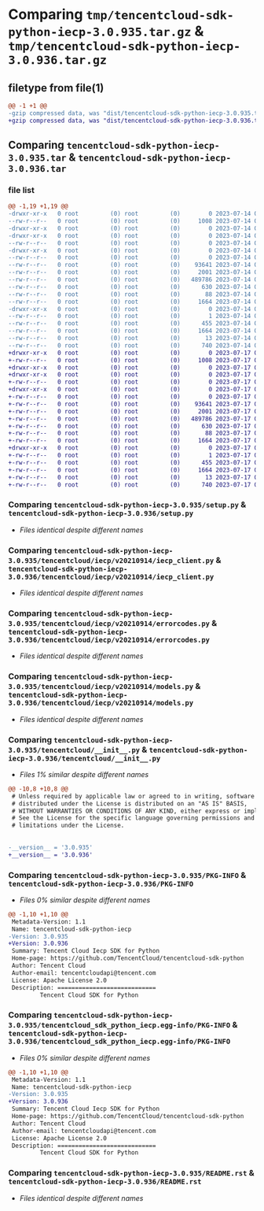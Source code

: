 # Comparing `tmp/tencentcloud-sdk-python-iecp-3.0.935.tar.gz` & `tmp/tencentcloud-sdk-python-iecp-3.0.936.tar.gz`

## filetype from file(1)

```diff
@@ -1 +1 @@
-gzip compressed data, was "dist/tencentcloud-sdk-python-iecp-3.0.935.tar", last modified: Fri Jul 14 00:32:10 2023, max compression
+gzip compressed data, was "dist/tencentcloud-sdk-python-iecp-3.0.936.tar", last modified: Mon Jul 17 00:26:34 2023, max compression
```

## Comparing `tencentcloud-sdk-python-iecp-3.0.935.tar` & `tencentcloud-sdk-python-iecp-3.0.936.tar`

### file list

```diff
@@ -1,19 +1,19 @@
-drwxr-xr-x   0 root         (0) root         (0)        0 2023-07-14 00:32:10.000000 tencentcloud-sdk-python-iecp-3.0.935/
--rw-r--r--   0 root         (0) root         (0)     1008 2023-07-14 00:32:10.000000 tencentcloud-sdk-python-iecp-3.0.935/setup.py
-drwxr-xr-x   0 root         (0) root         (0)        0 2023-07-14 00:32:10.000000 tencentcloud-sdk-python-iecp-3.0.935/tencentcloud/
-drwxr-xr-x   0 root         (0) root         (0)        0 2023-07-14 00:32:10.000000 tencentcloud-sdk-python-iecp-3.0.935/tencentcloud/iecp/
--rw-r--r--   0 root         (0) root         (0)        0 2023-07-14 00:32:10.000000 tencentcloud-sdk-python-iecp-3.0.935/tencentcloud/iecp/__init__.py
-drwxr-xr-x   0 root         (0) root         (0)        0 2023-07-14 00:32:10.000000 tencentcloud-sdk-python-iecp-3.0.935/tencentcloud/iecp/v20210914/
--rw-r--r--   0 root         (0) root         (0)        0 2023-07-14 00:32:10.000000 tencentcloud-sdk-python-iecp-3.0.935/tencentcloud/iecp/v20210914/__init__.py
--rw-r--r--   0 root         (0) root         (0)    93641 2023-07-14 00:32:10.000000 tencentcloud-sdk-python-iecp-3.0.935/tencentcloud/iecp/v20210914/iecp_client.py
--rw-r--r--   0 root         (0) root         (0)     2001 2023-07-14 00:32:10.000000 tencentcloud-sdk-python-iecp-3.0.935/tencentcloud/iecp/v20210914/errorcodes.py
--rw-r--r--   0 root         (0) root         (0)   489786 2023-07-14 00:32:10.000000 tencentcloud-sdk-python-iecp-3.0.935/tencentcloud/iecp/v20210914/models.py
--rw-r--r--   0 root         (0) root         (0)      630 2023-07-14 00:32:10.000000 tencentcloud-sdk-python-iecp-3.0.935/tencentcloud/__init__.py
--rw-r--r--   0 root         (0) root         (0)       88 2023-07-14 00:32:10.000000 tencentcloud-sdk-python-iecp-3.0.935/setup.cfg
--rw-r--r--   0 root         (0) root         (0)     1664 2023-07-14 00:32:10.000000 tencentcloud-sdk-python-iecp-3.0.935/PKG-INFO
-drwxr-xr-x   0 root         (0) root         (0)        0 2023-07-14 00:32:10.000000 tencentcloud-sdk-python-iecp-3.0.935/tencentcloud_sdk_python_iecp.egg-info/
--rw-r--r--   0 root         (0) root         (0)        1 2023-07-14 00:32:10.000000 tencentcloud-sdk-python-iecp-3.0.935/tencentcloud_sdk_python_iecp.egg-info/dependency_links.txt
--rw-r--r--   0 root         (0) root         (0)      455 2023-07-14 00:32:10.000000 tencentcloud-sdk-python-iecp-3.0.935/tencentcloud_sdk_python_iecp.egg-info/SOURCES.txt
--rw-r--r--   0 root         (0) root         (0)     1664 2023-07-14 00:32:10.000000 tencentcloud-sdk-python-iecp-3.0.935/tencentcloud_sdk_python_iecp.egg-info/PKG-INFO
--rw-r--r--   0 root         (0) root         (0)       13 2023-07-14 00:32:10.000000 tencentcloud-sdk-python-iecp-3.0.935/tencentcloud_sdk_python_iecp.egg-info/top_level.txt
--rw-r--r--   0 root         (0) root         (0)      740 2023-07-14 00:32:10.000000 tencentcloud-sdk-python-iecp-3.0.935/README.rst
+drwxr-xr-x   0 root         (0) root         (0)        0 2023-07-17 00:26:34.000000 tencentcloud-sdk-python-iecp-3.0.936/
+-rw-r--r--   0 root         (0) root         (0)     1008 2023-07-17 00:26:34.000000 tencentcloud-sdk-python-iecp-3.0.936/setup.py
+drwxr-xr-x   0 root         (0) root         (0)        0 2023-07-17 00:26:34.000000 tencentcloud-sdk-python-iecp-3.0.936/tencentcloud/
+drwxr-xr-x   0 root         (0) root         (0)        0 2023-07-17 00:26:34.000000 tencentcloud-sdk-python-iecp-3.0.936/tencentcloud/iecp/
+-rw-r--r--   0 root         (0) root         (0)        0 2023-07-17 00:26:34.000000 tencentcloud-sdk-python-iecp-3.0.936/tencentcloud/iecp/__init__.py
+drwxr-xr-x   0 root         (0) root         (0)        0 2023-07-17 00:26:34.000000 tencentcloud-sdk-python-iecp-3.0.936/tencentcloud/iecp/v20210914/
+-rw-r--r--   0 root         (0) root         (0)        0 2023-07-17 00:26:34.000000 tencentcloud-sdk-python-iecp-3.0.936/tencentcloud/iecp/v20210914/__init__.py
+-rw-r--r--   0 root         (0) root         (0)    93641 2023-07-17 00:26:34.000000 tencentcloud-sdk-python-iecp-3.0.936/tencentcloud/iecp/v20210914/iecp_client.py
+-rw-r--r--   0 root         (0) root         (0)     2001 2023-07-17 00:26:34.000000 tencentcloud-sdk-python-iecp-3.0.936/tencentcloud/iecp/v20210914/errorcodes.py
+-rw-r--r--   0 root         (0) root         (0)   489786 2023-07-17 00:26:34.000000 tencentcloud-sdk-python-iecp-3.0.936/tencentcloud/iecp/v20210914/models.py
+-rw-r--r--   0 root         (0) root         (0)      630 2023-07-17 00:26:34.000000 tencentcloud-sdk-python-iecp-3.0.936/tencentcloud/__init__.py
+-rw-r--r--   0 root         (0) root         (0)       88 2023-07-17 00:26:34.000000 tencentcloud-sdk-python-iecp-3.0.936/setup.cfg
+-rw-r--r--   0 root         (0) root         (0)     1664 2023-07-17 00:26:34.000000 tencentcloud-sdk-python-iecp-3.0.936/PKG-INFO
+drwxr-xr-x   0 root         (0) root         (0)        0 2023-07-17 00:26:34.000000 tencentcloud-sdk-python-iecp-3.0.936/tencentcloud_sdk_python_iecp.egg-info/
+-rw-r--r--   0 root         (0) root         (0)        1 2023-07-17 00:26:34.000000 tencentcloud-sdk-python-iecp-3.0.936/tencentcloud_sdk_python_iecp.egg-info/dependency_links.txt
+-rw-r--r--   0 root         (0) root         (0)      455 2023-07-17 00:26:34.000000 tencentcloud-sdk-python-iecp-3.0.936/tencentcloud_sdk_python_iecp.egg-info/SOURCES.txt
+-rw-r--r--   0 root         (0) root         (0)     1664 2023-07-17 00:26:34.000000 tencentcloud-sdk-python-iecp-3.0.936/tencentcloud_sdk_python_iecp.egg-info/PKG-INFO
+-rw-r--r--   0 root         (0) root         (0)       13 2023-07-17 00:26:34.000000 tencentcloud-sdk-python-iecp-3.0.936/tencentcloud_sdk_python_iecp.egg-info/top_level.txt
+-rw-r--r--   0 root         (0) root         (0)      740 2023-07-17 00:26:34.000000 tencentcloud-sdk-python-iecp-3.0.936/README.rst
```

### Comparing `tencentcloud-sdk-python-iecp-3.0.935/setup.py` & `tencentcloud-sdk-python-iecp-3.0.936/setup.py`

 * *Files identical despite different names*

### Comparing `tencentcloud-sdk-python-iecp-3.0.935/tencentcloud/iecp/v20210914/iecp_client.py` & `tencentcloud-sdk-python-iecp-3.0.936/tencentcloud/iecp/v20210914/iecp_client.py`

 * *Files identical despite different names*

### Comparing `tencentcloud-sdk-python-iecp-3.0.935/tencentcloud/iecp/v20210914/errorcodes.py` & `tencentcloud-sdk-python-iecp-3.0.936/tencentcloud/iecp/v20210914/errorcodes.py`

 * *Files identical despite different names*

### Comparing `tencentcloud-sdk-python-iecp-3.0.935/tencentcloud/iecp/v20210914/models.py` & `tencentcloud-sdk-python-iecp-3.0.936/tencentcloud/iecp/v20210914/models.py`

 * *Files identical despite different names*

### Comparing `tencentcloud-sdk-python-iecp-3.0.935/tencentcloud/__init__.py` & `tencentcloud-sdk-python-iecp-3.0.936/tencentcloud/__init__.py`

 * *Files 1% similar despite different names*

```diff
@@ -10,8 +10,8 @@
 # Unless required by applicable law or agreed to in writing, software
 # distributed under the License is distributed on an "AS IS" BASIS,
 # WITHOUT WARRANTIES OR CONDITIONS OF ANY KIND, either express or implied.
 # See the License for the specific language governing permissions and
 # limitations under the License.
 
 
-__version__ = '3.0.935'
+__version__ = '3.0.936'
```

### Comparing `tencentcloud-sdk-python-iecp-3.0.935/PKG-INFO` & `tencentcloud-sdk-python-iecp-3.0.936/PKG-INFO`

 * *Files 0% similar despite different names*

```diff
@@ -1,10 +1,10 @@
 Metadata-Version: 1.1
 Name: tencentcloud-sdk-python-iecp
-Version: 3.0.935
+Version: 3.0.936
 Summary: Tencent Cloud Iecp SDK for Python
 Home-page: https://github.com/TencentCloud/tencentcloud-sdk-python
 Author: Tencent Cloud
 Author-email: tencentcloudapi@tencent.com
 License: Apache License 2.0
 Description: ============================
         Tencent Cloud SDK for Python
```

### Comparing `tencentcloud-sdk-python-iecp-3.0.935/tencentcloud_sdk_python_iecp.egg-info/PKG-INFO` & `tencentcloud-sdk-python-iecp-3.0.936/tencentcloud_sdk_python_iecp.egg-info/PKG-INFO`

 * *Files 0% similar despite different names*

```diff
@@ -1,10 +1,10 @@
 Metadata-Version: 1.1
 Name: tencentcloud-sdk-python-iecp
-Version: 3.0.935
+Version: 3.0.936
 Summary: Tencent Cloud Iecp SDK for Python
 Home-page: https://github.com/TencentCloud/tencentcloud-sdk-python
 Author: Tencent Cloud
 Author-email: tencentcloudapi@tencent.com
 License: Apache License 2.0
 Description: ============================
         Tencent Cloud SDK for Python
```

### Comparing `tencentcloud-sdk-python-iecp-3.0.935/README.rst` & `tencentcloud-sdk-python-iecp-3.0.936/README.rst`

 * *Files identical despite different names*

